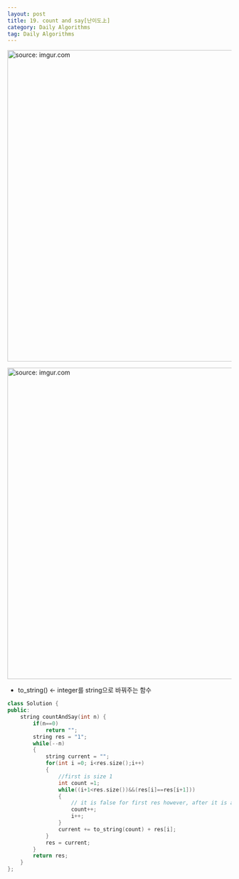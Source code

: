 ```yaml
---
layout: post
title: 19. count and say[난이도上]
category: Daily Algorithms
tag: Daily Algorithms
---
```


<a href="https://postimg.cc/5XtDfHLk"><img src="https://i.postimg.cc/CxC0Hk1Y/Capture.jpg" width="700px" title="source: imgur.com" /><a>

<a href="https://postimg.cc/DSjkGQ7T"><img src="https://i.postimg.cc/ZqZT1jgC/Capture.jpg" width="700px" title="source: imgur.com" /><a>


- to_string() <- integer를 string으로 바꿔주는 함수

```c++
class Solution {
public:
    string countAndSay(int n) {
        if(n==0)
            return "";
        string res = "1";
        while(--n)
        {
            string current = "";
            for(int i =0; i<res.size();i++)
            {
                //first is size 1
                int count =1;
                while((i+1<res.size())&&(res[i]==res[i+1]))
                {
                    // it is false for first res however, after it is activated.
                    count++;
                    i++;
                }
                current += to_string(count) + res[i];
            }
            res = current;
        }
        return res;
    }
};
```

